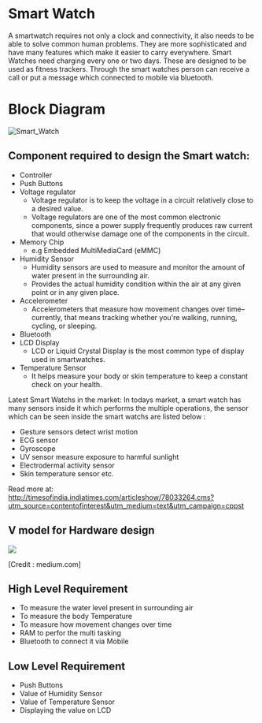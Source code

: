 # Smart Watch
 A smartwatch requires not only a clock and connectivity, it also needs to be able to solve common human problems. They are more sophisticated and have many features which make it
 easier to carry everywhere. Smart Watches need charging every one or two days. These are designed to be used as fitness trackers. Through the smart watches person can receive a call or put a message which connected to mobile via bluetooth.
 
 
 
 # Block Diagram
 ![Smart_Watch](https://user-images.githubusercontent.com/98883965/155131635-fc62d88d-d276-4d5d-95b8-7b3446d88591.JPG)

 
 ## Component required to design the Smart watch:
 - Controller
 - Push Buttons
 - Voltage regulator
   - Voltage regulator is to keep the voltage in a circuit relatively close to a desired value.
   - Voltage regulators are one of the most common electronic components, since a power supply frequently produces raw current that would otherwise damage one of the components in the circuit.
 - Memory Chip
   - e.g Embedded MultiMediaCard (eMMC)
 - Humidity Sensor 
   - Humidity sensors are used to measure and monitor the amount of water present in the surrounding air.
   - Provides the actual humidity condition within the air at any given point or in any given place.
 - Accelerometer 
   - Accelerometers that measure how movement changes over time–currently, that means tracking whether you're walking, running, cycling, or sleeping.
 - Bluetooth
 - LCD Display
   - LCD or Liquid Crystal Display is the most common type of display used in smartwatches.
 - Temperature Sensor
   - It helps measure your body or skin temperature to keep a constant check on your health.  

Latest Smart Watchs in the market:
In todays market, a smart watch has many sensors inside it which performs the multiple operations, the sensor which can be seen inside the smart watchs are listed 
below :
- Gesture sensors detect wrist motion
- ECG sensor
- Gyroscope
- UV sensor measure exposure to harmful sunlight
- Electrodermal activity sensor
- Skin temperature sensor etc.


Read more at:
http://timesofindia.indiatimes.com/articleshow/78033264.cms?utm_source=contentofinterest&utm_medium=text&utm_campaign=cppst

## V model for Hardware design
![](https://user-images.githubusercontent.com/98883965/155137194-93996182-8d63-4f71-a4aa-4d8fb9811645.png)

[Credit : medium.com]


## High Level Requirement
- To measure the water level present in surrounding air 
- To measure the body Temperature
- To measure how movement changes over time
- RAM to perfor the multi tasking
- Bluetooth to connect it via Mobile
   
## Low Level Requirement
- Push Buttons
- Value of Humidity Sensor
- Value of Temperature Sensor
- Displaying the value on LCD


